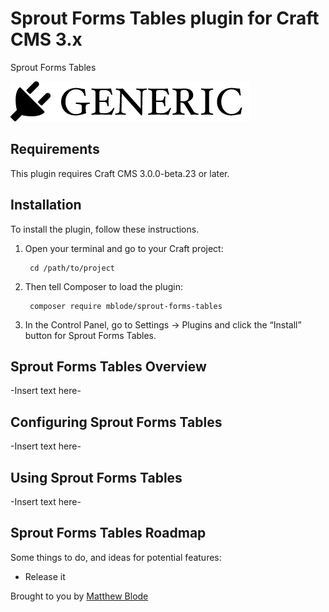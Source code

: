 # Sprout Forms Tables plugin for Craft CMS 3.x

Sprout Forms Tables

![Screenshot](resources/img/plugin-logo.png)

## Requirements

This plugin requires Craft CMS 3.0.0-beta.23 or later.

## Installation

To install the plugin, follow these instructions.

1. Open your terminal and go to your Craft project:

        cd /path/to/project

2. Then tell Composer to load the plugin:

        composer require mblode/sprout-forms-tables

3. In the Control Panel, go to Settings → Plugins and click the “Install” button for Sprout Forms Tables.

## Sprout Forms Tables Overview

-Insert text here-

## Configuring Sprout Forms Tables

-Insert text here-

## Using Sprout Forms Tables

-Insert text here-

## Sprout Forms Tables Roadmap

Some things to do, and ideas for potential features:

* Release it

Brought to you by [Matthew Blode](https://matthewblode.com/)
